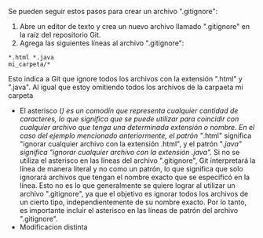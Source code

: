 Se pueden seguir estos pasos para crear un archivo ".gitignore":
1.  Abre un editor de texto y crea un nuevo archivo llamado ".gitignore" en la raíz del repositorio Git.
2.  Agrega las siguientes líneas al archivo ".gitignore":
```
*.html *.java
mi_carpeta/*
```

Esto indica a Git que ignore todos los archivos con la extensión ".html" y ".java". Al igual que estoy omitiendo todos los archivos de la carpaeta mi carpeta
- El asterisco (_) es un comodín que representa cualquier cantidad de caracteres, lo que significa que se puede utilizar para coincidir con cualquier archivo que tenga una determinada extensión o nombre. En el caso del ejemplo mencionado anteriormente, el patrón "_.html" significa "ignorar cualquier archivo con la extensión .html", y el patrón "*.java" significa "ignorar cualquier archivo con la extensión .java".*
Si no se utiliza el asterisco en las líneas del archivo ".gitignore", Git interpretará la línea de manera literal y no como un patrón, lo que significa que solo ignorará archivos que tengan el nombre exacto que se especificó en la línea. Esto no es lo que generalmente se quiere lograr al utilizar un archivo ".gitignore", ya que el objetivo es ignorar todos los archivos de un cierto tipo, independientemente de su nombre exacto. Por lo tanto, es importante incluir el asterisco en las líneas de patrón del archivo ".gitignore".
- Modificacion distinta